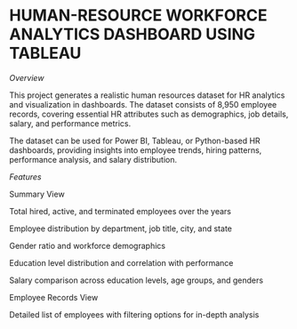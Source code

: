 # HUMAN-RESOURCE WORKFORCE ANALYTICS DASHBOARD USING TABLEAU

*Overview*

This project generates a realistic human resources dataset for HR analytics and visualization in dashboards. The dataset consists of 8,950 employee records, covering essential HR attributes such as demographics, job details, salary, and performance metrics.

The dataset can be used for Power BI, Tableau, or Python-based HR dashboards, providing insights into employee trends, hiring patterns, performance analysis, and salary distribution.

*Features*

Summary View

Total hired, active, and terminated employees over the years

Employee distribution by department, job title, city, and state

Gender ratio and workforce demographics

Education level distribution and correlation with performance

Salary comparison across education levels, age groups, and genders

Employee Records View

Detailed list of employees with filtering options for in-depth analysis
